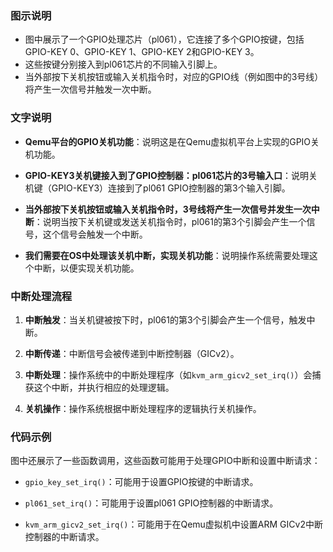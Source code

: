 ###  图示说明

- 图中展示了一个GPIO处理芯片（pl061），它连接了多个GPIO按键，包括GPIO-KEY 0、GPIO-KEY 1、GPIO-KEY 2和GPIO-KEY 3。
- 这些按键分别接入到pl061芯片的不同输入引脚上。
- 当外部按下关机按钮或输入关机指令时，对应的GPIO线（例如图中的3号线）将产生一次信号并触发一次中断。
    

### 文字说明

- **Qemu平台的GPIO关机功能**：说明这是在Qemu虚拟机平台上实现的GPIO关机功能。
    
- **GPIO-KEY3关机键接入到了GPIO控制器：pl061芯片的3号输入口**：说明关机键（GPIO-KEY3）连接到了pl061 GPIO控制器的第3个输入引脚。
    
- **当外部按下关机按钮或输入关机指令时，3号线将产生一次信号并发生一次中断**：说明当按下关机键或发送关机指令时，pl061的第3个引脚会产生一个信号，这个信号会触发一个中断。
    
- **我们需要在OS中处理该关机中断，实现关机功能**：说明操作系统需要处理这个中断，以便实现关机功能。
    

### 中断处理流程

1. **中断触发**：当关机键被按下时，pl061的第3个引脚会产生一个信号，触发中断。
    
2. **中断传递**：中断信号会被传递到中断控制器（GICv2）。
    
3. **中断处理**：操作系统中的中断处理程序（如`kvm_arm_gicv2_set_irq()`）会捕获这个中断，并执行相应的处理逻辑。
    
4. **关机操作**：操作系统根据中断处理程序的逻辑执行关机操作。
    

### 代码示例

图中还展示了一些函数调用，这些函数可能用于处理GPIO中断和设置中断请求：

- `gpio_key_set_irq()`：可能用于设置GPIO按键的中断请求。
    
- `pl061_set_irq()`：可能用于设置pl061 GPIO控制器的中断请求。
    
- `kvm_arm_gicv2_set_irq()`：可能用于在Qemu虚拟机中设置ARM GICv2中断控制器的中断请求。
    
